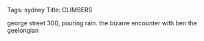 Tags: sydney
Title: CLIMBERS
  
george street 300, pouring rain. the bizarre encounter with ben the geelongian